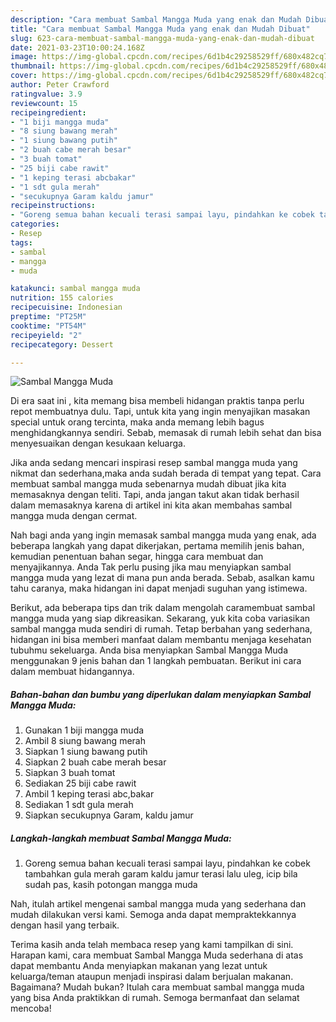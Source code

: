 ```yaml
---
description: "Cara membuat Sambal Mangga Muda yang enak dan Mudah Dibuat"
title: "Cara membuat Sambal Mangga Muda yang enak dan Mudah Dibuat"
slug: 623-cara-membuat-sambal-mangga-muda-yang-enak-dan-mudah-dibuat
date: 2021-03-23T10:00:24.168Z
image: https://img-global.cpcdn.com/recipes/6d1b4c29258529ff/680x482cq70/sambal-mangga-muda-foto-resep-utama.jpg
thumbnail: https://img-global.cpcdn.com/recipes/6d1b4c29258529ff/680x482cq70/sambal-mangga-muda-foto-resep-utama.jpg
cover: https://img-global.cpcdn.com/recipes/6d1b4c29258529ff/680x482cq70/sambal-mangga-muda-foto-resep-utama.jpg
author: Peter Crawford
ratingvalue: 3.9
reviewcount: 15
recipeingredient:
- "1 biji mangga muda"
- "8 siung bawang merah"
- "1 siung bawang putih"
- "2 buah cabe merah besar"
- "3 buah tomat"
- "25 biji cabe rawit"
- "1 keping terasi abcbakar"
- "1 sdt gula merah"
- "secukupnya Garam kaldu jamur"
recipeinstructions:
- "Goreng semua bahan kecuali terasi sampai layu, pindahkan ke cobek tambahkan gula merah garam kaldu jamur terasi lalu uleg, icip bila sudah pas, kasih potongan mangga muda"
categories:
- Resep
tags:
- sambal
- mangga
- muda

katakunci: sambal mangga muda 
nutrition: 155 calories
recipecuisine: Indonesian
preptime: "PT25M"
cooktime: "PT54M"
recipeyield: "2"
recipecategory: Dessert

---
```



![Sambal Mangga Muda](https://img-global.cpcdn.com/recipes/6d1b4c29258529ff/680x482cq70/sambal-mangga-muda-foto-resep-utama.jpg)

Di era  saat ini , kita memang bisa membeli hidangan praktis tanpa perlu repot membuatnya dulu. Tapi, untuk kita yang ingin menyajikan masakan special untuk orang tercinta, maka anda memang lebih bagus menghidangkannya sendiri. Sebab, memasak di rumah lebih sehat dan bisa menyesuaikan dengan kesukaan keluarga.

Jika anda sedang mencari inspirasi resep sambal mangga muda yang nikmat dan sederhana,maka anda sudah berada di tempat yang tepat. Cara membuat sambal mangga muda  sebenarnya mudah dibuat jika kita memasaknya dengan teliti. Tapi, anda jangan takut akan tidak berhasil dalam memasaknya 
karena di artikel ini kita akan membahas sambal mangga muda dengan cermat.  



Nah bagi anda yang ingin memasak sambal mangga muda yang enak, ada beberapa langkah yang dapat dikerjakan, pertama memilih jenis bahan, kemudian penentuan bahan segar, hingga cara membuat dan menyajikannya. Anda Tak perlu pusing jika mau menyiapkan sambal mangga muda yang lezat di mana pun anda berada. Sebab, asalkan kamu  tahu caranya, maka hidangan ini dapat menjadi suguhan yang istimewa.

Berikut, ada beberapa tips dan trik dalam mengolah caramembuat sambal mangga muda yang siap dikreasikan. Sekarang, yuk kita coba variasikan sambal mangga muda sendiri di rumah. Tetap berbahan yang sederhana, hidangan ini bisa memberi manfaat dalam membantu menjaga kesehatan tubuhmu sekeluarga. Anda bisa menyiapkan Sambal Mangga Muda menggunakan 9 jenis bahan dan 1 langkah pembuatan. Berikut ini cara dalam membuat hidangannya.

<!--inarticleads1-->

##### Bahan-bahan dan bumbu yang diperlukan dalam menyiapkan Sambal Mangga Muda:

1. Gunakan 1 biji mangga muda
1. Ambil 8 siung bawang merah
1. Siapkan 1 siung bawang putih
1. Siapkan 2 buah cabe merah besar
1. Siapkan 3 buah tomat
1. Sediakan 25 biji cabe rawit
1. Ambil 1 keping terasi abc,bakar
1. Sediakan 1 sdt gula merah
1. Siapkan secukupnya Garam, kaldu jamur




<!--inarticleads2-->

##### Langkah-langkah membuat Sambal Mangga Muda:

1. Goreng semua bahan kecuali terasi sampai layu, pindahkan ke cobek tambahkan gula merah garam kaldu jamur terasi lalu uleg, icip bila sudah pas, kasih potongan mangga muda




Nah, itulah artikel mengenai  sambal mangga muda  yang sederhana dan mudah dilakukan versi kami. Semoga anda dapat mempraktekkannya dengan hasil yang terbaik. 

Terima kasih anda telah membaca resep yang kami tampilkan di sini. Harapan kami, cara membuat  Sambal Mangga Muda sederhana di atas dapat membantu Anda menyiapkan makanan yang lezat untuk keluarga/teman ataupun menjadi inspirasi dalam berjualan makanan. Bagaimana? Mudah bukan? Itulah cara membuat sambal mangga muda yang bisa Anda praktikkan di rumah. Semoga bermanfaat dan selamat mencoba!

